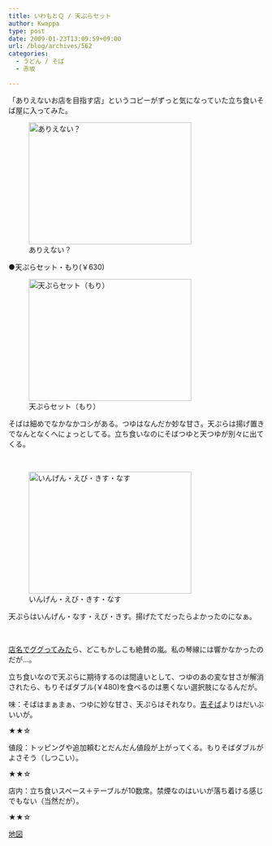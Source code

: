 ```yaml
---
title: いわもとＱ / 天ぷらセット
author: Kwappa
type: post
date: 2009-01-23T13:09:59+09:00
url: /blog/archives/562
categories:
  - うどん / そば
  - 赤坂

---
```

「ありえないお店を目指す店」というコピーがずっと気になっていた立ち食いそば屋に入ってみた。
  
<figure id="attachment_563" aria-describedby="caption-attachment-563" style="width: 320px" class="wp-caption aligncenter"><img src="/blog/images/2009/01/09-01-23_13-13.jpg" alt="ありえない？" title="ありえない？" width="320" height="240" class="size-medium wp-image-563" /><figcaption id="caption-attachment-563" class="wp-caption-text">ありえない？</figcaption></figure>
  
●天ぷらセット・もり(￥630)
  
<figure id="attachment_564" aria-describedby="caption-attachment-564" style="width: 320px" class="wp-caption alignleft"><img src="/blog/images/2009/01/09-01-23_13-08.jpg" alt="天ぷらセット（もり）" title="天ぷらセット（もり）" width="320" height="240" class="size-medium wp-image-564" /><figcaption id="caption-attachment-564" class="wp-caption-text">天ぷらセット（もり）</figcaption></figure>
  
そばは細めでなかなかコシがある。つゆはなんだか妙な甘さ。天ぷらは揚げ置きでなんとなくへにょっとしてる。立ち食いなのにそばつゆと天つゆが別々に出てくる。
  
<br style="clear:both" />
  
<figure id="attachment_565" aria-describedby="caption-attachment-565" style="width: 320px" class="wp-caption alignright"><img src="/blog/images/2009/01/09-01-23_13-09.jpg" alt="いんげん・えび・きす・なす" title="いんげん・えび・きす・なす" width="320" height="240" class="size-medium wp-image-565" /><figcaption id="caption-attachment-565" class="wp-caption-text">いんげん・えび・きす・なす</figcaption></figure>
  
天ぷらはいんげん・なす・えび・きす。揚げたてだったらよかったのになぁ。
  
<br style="clear:both;" />
  
<a href="http://www.google.co.jp/search?q=%E3%81%84%E3%82%8F%E3%82%82%E3%81%A8Q&#038;lr=lang_ja&#038;ie=utf-8&#038;oe=utf-8&#038;aq=t&#038;rls=org.mozilla:ja:official&#038;client=firefox-a" target="_blank" rel="noopener noreferrer">店名でググってみた</a>ら、どこもかしこも絶賛の嵐。私の琴線には響かなかったのだが…。
  
立ち食いなので天ぷらに期待するのは間違いとして、つゆのあの変な甘さが解消されたら、もりそばダブル(￥480)を食べるのは悪くない選択肢になるんだが。
  
味：そばはまぁまぁ、つゆに妙な甘さ、天ぷらはそれなり。<a href="http://www.kknoah.co.jp/yoshisoba/" target="_blank" rel="noopener noreferrer">吉そば</a>よりはだいぶいいが。
  
★★☆
  
値段：トッピングや追加頼むとだんだん値段が上がってくる。もりそばダブルがよさそう（しつこい）。
  
★★☆
  
店内：立ち食いスペース＋テーブルが10数席。禁煙なのはいいが落ち着ける感じでもない（当然だが）。
  
★★☆
  
<a href="http://maps.google.co.jp/maps?f=q&#038;source=s_q&#038;hl=ja&#038;geocode=&#038;q=%E8%B5%A4%E5%9D%82+%E3%80%80%E3%81%84%E3%82%8F%E3%82%82%E3%81%A8%EF%BC%B1&#038;sll=36.5626,136.362305&#038;sspn=53.505702,90.351563&#038;ie=UTF8&#038;z=17&#038;iwloc=A" target="_blank" rel="noopener noreferrer">地図</a>
